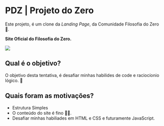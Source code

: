 # PDZ | Projeto do Zero
Este projeto, é um clone da <i>Landing Page</i>, da Comunidade Filosofia do Zero 🧠.

<strong>Site Oficial do Filosofia do Zero.</strong>

<img src="./Imagens/FDZ.gif">

## Qual é o objetivo?
O objetivo desta tentativa, é desafiar minhas habilides de code e raciocíonio lógico. 🚀

## Quais foram as motivações?
<ul>
    <li>Estrutura Simples</li>
    <li>O conteúdo do site é fino 🗿🍷.</li>
    <li>Desafiar minhas habiliades em HTML e CSS e futuramente JavaScript.</li>
<ul> 
